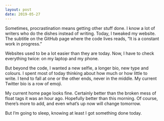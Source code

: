 ```yaml
---
layout: post
date: 2019-05-27
---
```


Sometimes, procrastination means getting other stuff done. I know a lot of writers who do the dishes instead of writing. Today, I tweaked my website. The subtitle on the GitHub page where the code lives reads, “It is a constant work in progress.”

Websites used to be a lot easier than they are today. Now, I have to check everything twice: on my laptop and my phone. 

But beyond the code, I wanted a new selfie, a longer bio, new type and colours. I spent most of today thinking about how much or how little to write. I tend to fall at one or the other ends, never in the middle. My current Twitter bio is a row of emoji. 

My current home page looks fine. Certainly better than the broken mess of float tags it was an hour ago. Hopefully better than this morning. Of course, there’s more to add, and even what’s up now will change tomorrow. 

But I’m going to sleep, knowing at least I got something done today.
